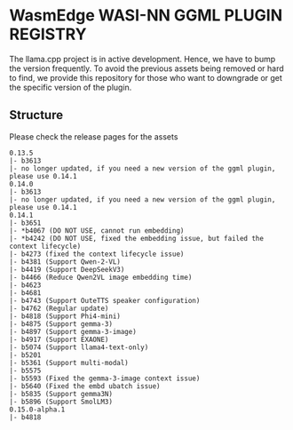# WasmEdge WASI-NN GGML PLUGIN REGISTRY

The llama.cpp project is in active development. Hence, we have to bump the version frequently.
To avoid the previous assets being removed or hard to find, we provide this repository for those who want to downgrade or get the specific version of the plugin.

## Structure

Please check the release pages for the assets

```
0.13.5
|- b3613
|- no longer updated, if you need a new version of the ggml plugin, please use 0.14.1
0.14.0
|- b3613
|- no longer updated, if you need a new version of the ggml plugin, please use 0.14.1
0.14.1
|- b3651
|- *b4067 (DO NOT USE, cannot run embedding)
|- *b4242 (DO NOT USE, fixed the embedding issue, but failed the context lifecycle)
|- b4273 (fixed the context lifecycle issue)
|- b4381 (Support Qwen-2-VL)
|- b4419 (Support DeepSeekV3)
|- b4466 (Reduce Qwen2VL image embedding time)
|- b4623
|- b4681
|- b4743 (Support OuteTTS speaker configuration)
|- b4762 (Regular update)
|- b4818 (Support Phi4-mini)
|- b4875 (Support gemma-3)
|- b4897 (Support gemma-3-image)
|- b4917 (Support EXAONE)
|- b5074 (Support llama4-text-only)
|- b5201
|- b5361 (Support multi-modal)
|- b5575
|- b5593 (Fixed the gemma-3-image context issue)
|- b5640 (Fixed the embd ubatch issue)
|- b5835 (Support gemma3N)
|- b5896 (Support SmolLM3)
0.15.0-alpha.1
|- b4818
```
